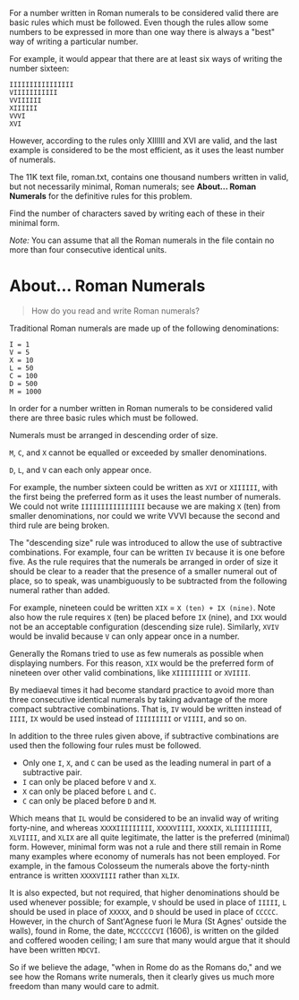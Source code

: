 For a number written in Roman numerals to be considered valid there are basic rules which must be followed.
Even though the rules allow some numbers to be expressed in more than one way there is always a "best" way
of writing a particular number.

For example, it would appear that there are at least six ways of writing the number sixteen:

~~~
IIIIIIIIIIIIIIII
VIIIIIIIIIII
VVIIIIII
XIIIIII
VVVI
XVI
~~~

However, according to the rules only XIIIIII and XVI are valid,
and the last example is considered to be the most efficient, as it uses the least number of numerals.

The 11K text file, roman.txt, contains one thousand numbers written in valid,
but not necessarily minimal, Roman numerals;
see **About... Roman Numerals** for the definitive rules for this problem.

Find the number of characters saved by writing each of these in their minimal form.

*Note:* You can assume that all the Roman numerals in the file contain no more 
than four consecutive identical units.

About... Roman Numerals
=======================

> How do you read and write Roman numerals?

Traditional Roman numerals are made up of the following denominations:

~~~
I = 1
V = 5
X = 10
L = 50
C = 100
D = 500
M = 1000
~~~

In order for a number written in Roman numerals to be considered valid there are three basic rules 
which must be followed.

Numerals must be arranged in descending order of size.

`M`, `C`, and `X` cannot be equalled or exceeded by smaller denominations.

`D`, `L`, and `V` can each only appear once.

For example, the number sixteen could be written as `XVI` or `XIIIIII`,
with the first being the preferred form as it uses the least number of numerals.
We could not write `IIIIIIIIIIIIIIII` because we are making `X` (ten) from smaller denominations,
nor could we write VVVI because the second and third rule are being broken.

The "descending size" rule was introduced to allow the use of subtractive combinations.
For example, four can be written `IV` because it is one before five.
As the rule requires that the numerals be arranged in order of size it should be clear to
a reader that the presence of a smaller numeral out of place, so to speak,
was unambiguously to be subtracted from the following numeral rather than added.

For example, nineteen could be written `XIX` = `X (ten) + IX (nine)`.
Note also how the rule requires `X` (ten) be placed before `IX` (nine),
and `IXX` would not be an acceptable configuration (descending size rule).
Similarly, `XVIV` would be invalid because `V` can only appear once in a number.

Generally the Romans tried to use as few numerals as possible when displaying numbers.
For this reason, `XIX` would be the preferred form of nineteen over other valid combinations,
like `XIIIIIIIII` or `XVIIII`.

By mediaeval times it had become standard practice to avoid more than three consecutive
identical numerals by taking advantage of the more compact subtractive combinations.
That is, `IV` would be written instead of `IIII`,
`IX` would be used instead of `IIIIIIIII` or `VIIII`, and so on.

In addition to the three rules given above,
if subtractive combinations are used then the following four rules must be followed.

 - Only one `I`, `X`, and `C` can be used as the leading numeral in part of a subtractive pair.
 - `I` can only be placed before `V` and `X`.
 - `X` can only be placed before `L` and `C`.
 - `C` can only be placed before `D` and `M`.

Which means that `IL` would be considered to be an invalid way of writing forty-nine,
and whereas `XXXXIIIIIIIII`, `XXXXVIIII`, `XXXXIX`, `XLIIIIIIIII`, `XLVIIII`, and `XLIX`
are all quite legitimate, the latter is the preferred (minimal) form.
However, minimal form was not a rule and there still remain in Rome many examples
where economy of numerals has not been employed.
For example, in the famous Colosseum the numerals above the forty-ninth entrance
is written `XXXXVIIII` rather than `XLIX`.

It is also expected, but not required, that higher denominations should be used whenever possible;
for example, `V` should be used in place of `IIIII`, `L` should be used in place of `XXXXX`,
and `D` should be used in place of `CCCCC`.
However, in the church of Sant'Agnese fuori le Mura (St Agnes' outside the walls),
found in Rome, the date, `MCCCCCCVI` (1606), is written on the gilded and coffered wooden ceiling;
I am sure that many would argue that it should have been written `MDCVI`.

So if we believe the adage, "when in Rome do as the Romans do,"
and we see how the Romans write numerals, then it clearly gives us much more freedom
than many would care to admit.